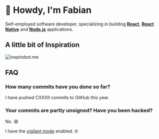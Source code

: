 # 👋 Howdy, I'm Fabian

Self-employed software developer, specializing in building [**React**](https://reactjs.org), [**React Native**](https://reactnative.dev) and [**Node.js**](https://nodejs.org) applications.

## A little bit of Inspiration

![inspirobot.me](https://generated.inspirobot.me/a/GWPXNANdex.jpg)

## FAQ

### How many commits have you done so far?

I have pushed CXXXII commits to GitHub this year.

### Your commits are partly unsigned? Have you been hacked?

No. 😅

I have the [vigilant mode](https://docs.github.com/github/authenticating-to-github/displaying-verification-statuses-for-all-of-your-commits) enabled. 🤓
